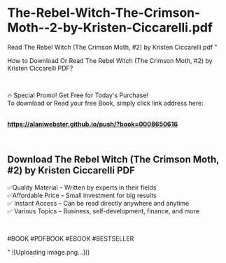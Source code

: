 # The-Rebel-Witch-The-Crimson-Moth--2-by-Kristen-Ciccarelli.pdf
Read The Rebel Witch (The Crimson Moth, #2) by Kristen Ciccarelli pdf
"<p>How to Download Or Read The Rebel Witch (The Crimson Moth, #2) by Kristen Ciccarelli PDF?</p>
<p>&nbsp;</p>
<p>&#128293;  Special Promo! Get Free for Today's Purchase!<br />To download or Read your free Book, simply click link address here:&nbsp;<br />&nbsp;</p>
<p><a href=""https://alaniwebster.github.io/push/?book=0008650616""><strong>https://alaniwebster.github.io/push/?book=0008650616</strong></a></p>
<p>&nbsp;</p>
<h2>Download The Rebel Witch (The Crimson Moth, #2) by Kristen Ciccarelli PDF</h2>
<p>&#x2705;Quality Material &ndash; Written by experts in their fields<br />&#x2705;Affordable Price &ndash; Small investment for big results<br />&#x2705; Instant Access &ndash; Can be read directly anywhere and anytime<br />&#x2705; Various Topics &ndash; Business, self-development, finance, and more</p>
<p>&nbsp;</p>
<p>#BOOK #PDFBOOK #EBOOK #BESTSELLER</p>
"
![Uploading image.png…]()
